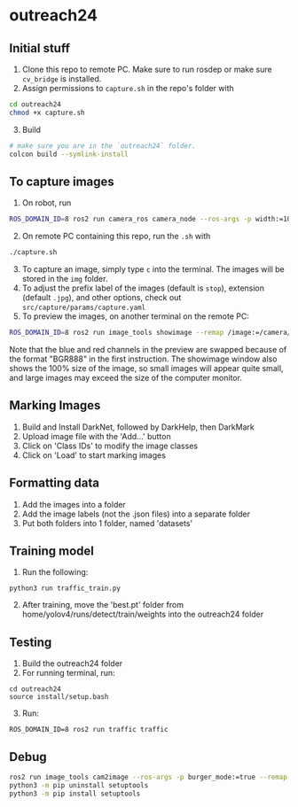 # outreach24
## Initial stuff
1. Clone this repo to remote PC. Make sure to run rosdep or make sure `cv_bridge` is installed.
2. Assign permissions to `capture.sh` in the repo's folder with 
```bash
cd outreach24
chmod +x capture.sh
``` 
3. Build
```bash
# make sure you are in the `outreach24` folder.
colcon build --symlink-install
```

## To capture images
1. On robot, run
```bash
ROS_DOMAIN_ID=8 ros2 run camera_ros camera_node --ros-args -p width:=100 -p height:=100 -p format:=RGB888
```
2. On remote PC containing this repo, run the `.sh` with
```bash
./capture.sh
```
3. To capture an image, simply type `c` into the terminal. The images will be stored in the `img` folder.
4. To adjust the prefix label of the images (default is `stop`), extension (default `.jpg`), and other options, check out `src/capture/params/capture.yaml`
5. To preview the images, on another terminal on the remote PC:
```bash
ROS_DOMAIN_ID=8 ros2 run image_tools showimage --remap /image:=/camera/image_raw
```
Note that the blue and red channels in the preview are swapped because of the format "BGR888" in the first instruction. The showimage window also shows the 100% size of the image, so small images will appear quite small, and large images may exceed the size of the computer monitor.

## Marking Images
1. Build and Install DarkNet, followed by DarkHelp, then DarkMark
2. Upload image file with the 'Add...' button
3. Click on 'Class IDs' to modify the image classes
4. Click on 'Load' to start marking images

## Formatting data
1. Add the images into a folder
2. Add the image labels (not the .json files) into a separate folder
3. Put both folders into 1 folder, named 'datasets'

## Training model

1. Run the following:
```
python3 run traffic_train.py
```
2. After training, move the 'best.pt' folder from home/yolov4/runs/detect/train/weights into the outreach24 folder

## Testing

1. Build the outreach24 folder
2. For running terminal, run:

```
cd outreach24
source install/setup.bash
```
3. Run:
```
ROS_DOMAIN_ID=8 ros2 run traffic traffic
```

## Debug
```bash
ros2 run image_tools cam2image --ros-args -p burger_mode:=true --remap image:=camera/image_raw
python3 -m pip uninstall setuptools
python3 -m pip install setuptools
```

